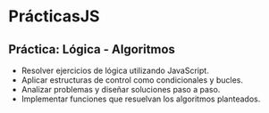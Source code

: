 # PrácticasJS

## Práctica: Lógica - Algoritmos

- Resolver ejercicios de lógica utilizando JavaScript.
- Aplicar estructuras de control como condicionales y bucles.
- Analizar problemas y diseñar soluciones paso a paso.
- Implementar funciones que resuelvan los algoritmos planteados.
